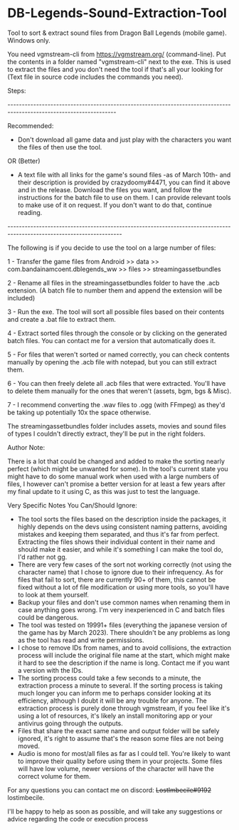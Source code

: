 # DB-Legends-Sound-Extraction-Tool
Tool to sort & extract sound files from Dragon Ball Legends (mobile game). Windows only.

You need vgmstream-cli from https://vgmstream.org/ (command-line). Put the contents in a folder named "vgmstream-cli" next to the exe. This is used to extract the files and you don't need the tool if that's all your looking for (Text file in source code includes the commands you need).

Steps: 

\--------------------------------------------------------------------------------------------------------------------

Recommended:

- Don't download all game data and just play with the characters you want the files of then use the tool.

OR (Better)

- A text file with all links for the game's sound files -as of March 10th- and their description is provided by crazydoomy#4471, you can find it above and in the release. Download the files you want, and follow the instructions for the batch file to use on them. I can provide relevant tools to make use of it on request. If you don't want to do that, continue reading.

\----------------------------------------------------------------------------------------------------------------------

The following is if you decide to use the tool on a large number of files:

1 - Transfer the game files from Android >> data >> com.bandainamcoent.dblegends_ww >> files >> streamingassetbundles

2 - Rename all files in the streamingassetbundles folder to have the .acb extension. (A batch file to number them and append the extension will be included)

3 - Run the exe. The tool will sort all possible files based on their contents and create a .bat file to extract them. 

4 - Extract sorted files through the console or by clicking on the generated batch files. You can contact me for a version that automatically does it.

5 - For files that weren't sorted or named correctly, you can check contents manually by opening the .acb file with notepad, but you can still extract them. 

6 - You can then freely delete all .acb files that were extracted. You'll have to delete them manually for the ones that weren't (assets, bgm, bgs & Misc). 

7 - I recommend converting the .wav files to .ogg (with FFmpeg) as they'd be taking up potentially 10x the space otherwise. 

The streamingassetbundles folder includes assets, movies and sound files of types I couldn't directly extract, they'll be put in the right folders.

Author Note: 

There is a lot that could be changed and added to make the sorting nearly perfect (which might be unwanted for some). In the tool's current state you might have to do some manual work when used with a large numbers of files, I however can't promise a better version for at least a few years after my final update to it using C, as this was just to test the language.

Very Specific Notes You Can/Should Ignore: 
- The tool sorts the files based on the description inside the packages, it highly depends on the devs using consistent naming patterns, avoiding mistakes and keeping them separated, and thus it's far from perfect. Extracting the files shows their individual content in their name and should make it easier, and while it's something I can make the tool do, I'd rather not gg. 
- There are very few cases of the sort not working correctly (not using the character name) that I chose to ignore due to their infrequency. As for files that fail to sort, there are currently 90+ of them, this cannot be fixed without a lot of file modification or using more tools, so you'll have to look at them yourself. 
- Backup your files and don't use common names when renaming them in case anything goes wrong. I'm very inexperienced in C and batch files could be dangerous.
- The tool was tested on 19991+ files (everything the japanese version of the game has by March 2023). There shouldn't be any problems as long as the tool has read and write permissions.
- I chose to remove IDs from names, and to avoid collisions, the extraction process will include the original file name at the start, which might make it hard to see the description if the name is long. Contact me if you want a version with the IDs.
- The sorting process could take a few seconds to a minute, the extraction process a minute to several. If the sorting process is taking much longer you can inform me to perhaps consider looking at its efficiency, although I doubt it will be any trouble for anyone. The extraction process is purely done through vgmstream, if you feel like it's using a lot of resources, it's likely an install monitoring app or your antivirus going through the outputs.
- Files that share the exact same name and output folder will be safely ignored, it's right to assume that's the reason some files are not being moved. 
- Audio is mono for most/all files as far as I could tell. You're likely to want to improve their quality before using them in your projects. Some files will have low volume, newer versions of the character will have the correct volume for them.

For any questions you can contact me on discord: ~~LostImbecile#9192~~ lostimbecile.

I'll be happy to help as soon as possible, and will take any suggestions or advice regarding the code or execution process
